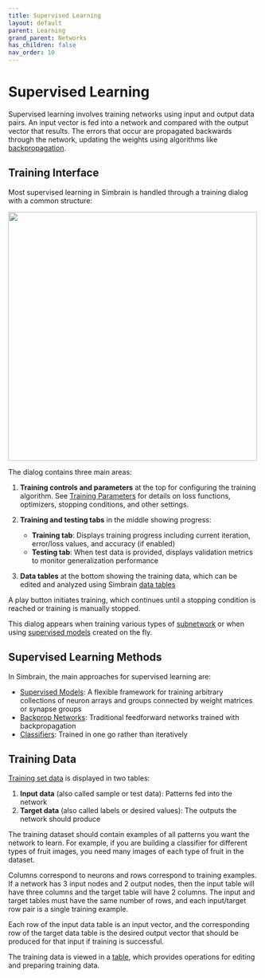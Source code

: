 ```yaml
---
title: Supervised Learning
layout: default
parent: Learning
grand_parent: Networks
has_children: false
nav_order: 10
---
```


# Supervised Learning

Supervised learning involves training networks using input and output data pairs. An input vector is fed into a network and compared with the output vector that results. The errors that occur are propagated backwards through the network, updating the weights using algorithms like [backpropagation](https://en.wikipedia.org/wiki/Backpropagation).

## Training Interface

Most supervised learning in Simbrain is handled through a training dialog with a common structure:

<img src="/assets/images/trainingDialog.png" style="width:500px;"/>

The dialog contains three main areas:

1. **Training controls and parameters** at the top for configuring the training algorithm. See [Training Parameters](trainingParameters) for details on loss functions, optimizers, stopping conditions, and other settings.

2. **Training and testing tabs** in the middle showing progress:
   - **Training tab**: Displays training progress including current iteration, error/loss values, and accuracy (if enabled)
   - **Testing tab**: When test data is provided, displays validation metrics to monitor generalization performance

3. **Data tables** at the bottom showing the training data, which can be edited and analyzed using Simbrain [data tables](/docs/utilities/tables)

A play button initiates training, which continues until a stopping condition is reached or training is manually stopped.

This dialog appears when training various types of [subnetwork](../subnetworks/) or when using [supervised models](supervisedModels) created on the fly.

## Supervised Learning Methods

In Simbrain, the main approaches for supervised learning are:

- [Supervised Models](supervisedModels): A flexible framework for training arbitrary collections of neuron arrays and groups connected by weight matrices or synapse groups
- [Backprop Networks](../subnetworks/backprop): Traditional feedforward networks trained with backpropagation
- [Classifiers](../subnetworks/classifier): Trained in one go rather than iteratively

## Training Data

[Training set data](https://en.wikipedia.org/wiki/Training,_validation,_and_test_data_sets) is displayed in two tables:

1. **Input data** (also called sample or test data): Patterns fed into the network
2. **Target data** (also called labels or desired values): The outputs the network should produce

The training dataset should contain examples of all patterns you want the network to learn. For example, if you are building a classifier for different types of fruit images, you need many images of each type of fruit in the dataset.

Columns correspond to neurons and rows correspond to training examples. If a network has 3 input nodes and 2 output nodes, then the input table will have three columns and the target table will have 2 columns. The input and target tables must have the same number of rows, and each input/target row pair is a single training example.

Each row of the input data table is an input vector, and the corresponding row of the target data table is the desired output vector that should be produced for that input if training is successful.

The training data is viewed in a [table](../../utilities/tables), which provides operations for editing and preparing training data.

